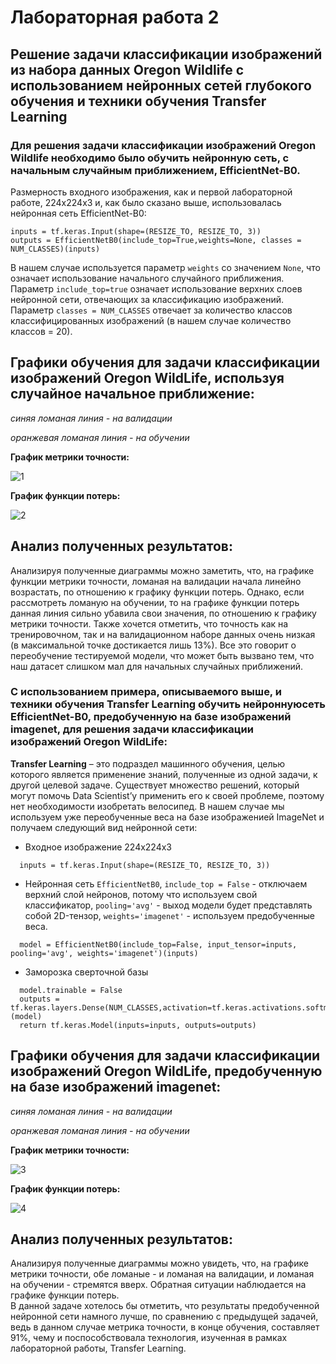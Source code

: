 Лабораторная работа 2
===
Решение задачи классификации изображений из набора данных Oregon Wildlife с использованием нейронных сетей глубокого обучения и техники обучения Transfer Learning
----
### Для решения задачи классификации изображений Oregon Wildlife необходимо было обучить нейронную сеть, с начальным случайным приближением, EfficientNet-B0.
Размерность входного изображения, как и первой лабораторной работе, 224х224х3 и, как было сказано выше, использовалась нейронная сеть EfficientNet-B0:
```
inputs = tf.keras.Input(shape=(RESIZE_TO, RESIZE_TO, 3))
outputs = EfficientNetB0(include_top=True,weights=None, classes = NUM_CLASSES)(inputs)
```
В нашем случае используется параметр `weights` со значением `None`, что означает использование начального случайного приближения. Параметр `include_top=true` oзначает использование верхних слоев нейронной сети, отвечающих за классификацию изображений. Параметр `classes = NUM_CLASSES` отвечает за количество классов классифицированных изображений (в нашем случае количество классов = 20).

Графики обучения для задачи классификации изображений Oregon WildLife, используя случайное начальное приближение:
----
*синяя ломаная линия - на валидации*

*оранжевая ломаная линия - на обучении*

**График метрики точности:**

![1](https://user-images.githubusercontent.com/59210216/111230601-f1cc1700-85f8-11eb-8f42-d3ce70cec56e.jpg)


**График функции потерь:**

![2](https://user-images.githubusercontent.com/59210216/111230610-f4c70780-85f8-11eb-899b-1b96f373cedd.jpg)

Анализ полученных результатов:
-------
Анализируя полученные диаграммы можно заметить, что, на графике функции метрики точности, ломаная на валидации начала линейно возрастать, по отношению к графику функции потерь. Однако, если рассмотреть ломаную на обучении, то на графике функции потерь данная линия сильно убавила свои значения, по отношению к графику метрики точности. Также хочется отметить, что точность как на тренировочном, так и на валидационном наборе данных очень низкая (в максимальной точке достикается лишь 13%). Все это говорит о переобучение тестируемой модели, что может быть вызвано тем, что наш датасет слишком мал для начальных случайных приближений.

### С использованием примера, описываемого выше, и техники обучения Transfer Learning обучить нейроннуюсеть EfficientNet-B0, предобученную на базе изображений imagenet, для решения задачи классификации изображений Oregon WildLife:
**Transfer Learning** – это подраздел машинного обучения, целью которого является применение знаний, полученные из одной задачи, к другой целевой задаче. Существует множество решений, который могут помочь Data Scientist’у применить его к своей проблеме, поэтому нет необходимости изобретать велосипед. В нашем случае мы используем уже переобученные веса на базе изображенией ImageNet и получаем следующий вид нейронной сети:
 
* Входное изображение 224х224х3
```
  inputs = tf.keras.Input(shape=(RESIZE_TO, RESIZE_TO, 3)) 
```
* Нейронная сеть `EfficientNetB0`, `include_top = False` - отключаем верхний слой нейронов, потому что используем свой классификатор, `pooling='avg'` - выход модели будет представлять собой 2D-тензор, `weights='imagenet'` - используем предобученные веса.
```
  model = EfficientNetB0(include_top=False, input_tensor=inputs, pooling='avg', weights='imagenet')(inputs) 
```
* Заморозка сверточной базы
```
  model.trainable = False
  outputs = tf.keras.layers.Dense(NUM_CLASSES,activation=tf.keras.activations.softmax)(model)
  return tf.keras.Model(inputs=inputs, outputs=outputs)
```

Графики обучения для задачи классификации изображений Oregon WildLife, предобученную на базе изображений imagenet:
----
*синяя ломаная линия - на валидации*

*оранжевая ломаная линия - на обучении*

**График метрики точности:**

![3](https://user-images.githubusercontent.com/59210216/111233235-ab2ceb80-85fd-11eb-9067-96c1c57121a5.jpg)

**График функции потерь:**

![4](https://user-images.githubusercontent.com/59210216/111233247-b2ec9000-85fd-11eb-9b9c-cd7596cf4043.jpg)

Анализ полученных результатов:
-------
Анализируя полученные диаграммы можно увидеть, что, на графике метрики точности, обе ломаные - и ломаная на валидации, и ломаная на обучении - стремятся вверх. Обратная ситуации наблюдается на графике функции потерь.   
В данной задаче хотелось бы отметить, что результаты предобученной нейронной сети намного лучше, по сравнению с предыдущей задачей, ведь в данном случае метрика точности, в конце обучения, составляет 91%, чему и поспособствовала технология, изученная в рамках лабораторной работы, Transfer Learning.



